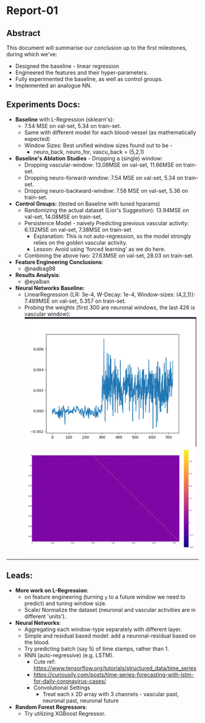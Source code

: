 # Report-01

## Abstract
This document will summarise our conclusion up to the first milestones, during which we've:
- Designed the baseline - linear regression
- Engineered the features and their hyper-parameters.
- Fully experimented the baseline, as well as control groups.
- Implemented an analogue NN.


## Experiments Docs:
- **Baseline** with L-Regression (sklearn's):
  - 7.54 MSE on val-set, 5.34 on train-set. 
  - Same with different model for each blood-vessel (as mathematically expected)
  - Window Sizes: Best unified window sizes found out to be -
    - neuro_back, neuro_for, vascu_back = (5,2,1)
- **Baseline's Ablation Studies** - Dropping a (single) window:
  - Dropping vascular-window: 13.08MSE on val-set, 11.66MSE on train-set.
  - Dropping neuro-forward-window: 7.54 MSE on val-set, 5.34 on train-set. 
  - Dropping neuro-backward-window: 7.58 MSE on val-set, 5.36 on train-set.
- **Control Groups:** (tested on Baseline with tuned hparams)
  - Randomizing the actual dataset (Lior's Suggestion): 13.94MSE on val-set, 14.08MSE on train-set.
  - Persistence Model - naively Predicting previous vascular activity: 6.132MSE on val-set, 7.38MSE on train-set
    - Explanation: This is not auto-regression, so the model strongly relies on the *golden* vascular activity.
    - Lesson: Avoid using 'forced learning' as we do here.
  - Combining the above two: 27.63MSE on val-set, 28.03 on train-set.
- **Feature Engineering Conclusions**:
  - @nadbag98
- **Results Analysis**:
  - @eyalban
- **Neural Networks Baseline:**  
  - LinearRegression {LR: 3e-4, W-Decay: 1e-4, Window-sizes: (4,2,1)}: 7.489MSE on val-set, 5.357 on train-set.
  - Probing the weights (first 300 are neuronal windows, the last 426 is vascular window):
    <img width="450" src="img/vascu_overfit_weight_plot.png">
    <img width="450" src="img/vascu_overfit_weight_heatmap.png">
---------
## Leads:
  - **More work on L-Regression**:
    - on feature engineering (turning `y` to a future window we need to predict) and tuning window size.
    - Scale/ Normalize the dataset (neuronal and vascular activities are in different 'units').
  - **Neural Networks**:
    - Aggregating each window-type separately with different layer.
    - Simple and residual based model: add a neuronal-residual based on the blood.
    - Try predicting batch (say 5) of time stamps, rather than 1.
    - RNN (auto-regressive) (e.g. LSTM).
      - Cute ref: https://www.tensorflow.org/tutorials/structured_data/time_series
      - https://curiousily.com/posts/time-series-forecasting-with-lstm-for-daily-coronavirus-cases/
      - Convolutional Settings
        - Treat each `X` 2D array with 3 channels - vascular past, neuronal past, neuronal future
  - **Random Forest Regressors**:
    - Try utilizing XGBoost Regressor.
